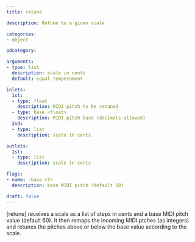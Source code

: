 ```yaml
---
title: retune

description: Retune to a given scale

categories:
- object

pdcategory:

arguments:
- type: list
  description: scale in cents
  default: equal temperament

inlets:
  1st:
  - type: float
    description: MIDI pitch to be retuned
  - type: base <float>
    description: MIDI pitch base (decimals allowed)
  2nd:
  - type: list
    description: scale in cents

outlets:
  1st:
  - type: list
    description: scale in cents

flags:
- name: -base <f>
  description: base MIDI pitch (default 60)

draft: false
---
```


[retune] receives a scale as a list of steps in cents and a base MIDI pitch value (default 60). It then remaps the incoming MIDI ptches (as integers) and retunes the pitches above or below the base value according to the scale.
